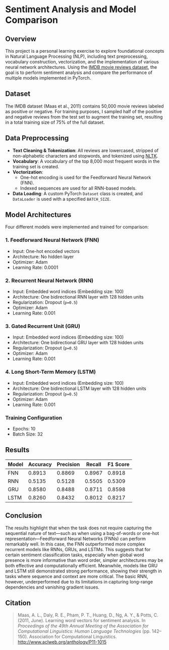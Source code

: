 # Sentiment Analysis and Model Comparison

## Overview

This project is a personal learning exercise to explore foundational concepts in Natural Language Processing (NLP), including text preprocessing, vocabulary construction, vectorization, and the implementation of various neural network architectures. Using the [IMDB movie reviews dataset](https://ai.stanford.edu/~amaas/data/sentiment/aclImdb_v1.tar.gz), the goal is to perform sentiment analysis and compare the performance of multiple models implemented in PyTorch.

## Dataset

The IMDB dataset (Maas et al., 2011) contains 50,000 movie reviews labeled as positive or negative. For training purposes, I sampled half of the positive and negative reviews from the test set to augment the training set, resulting in a total training size of 75% of the full dataset.

## Data Preprocessing

- **Text Cleaning & Tokenization**: All reviews are lowercased, stripped of non-alphabetic characters and stopwords, and tokenized using [NLTK](https://www.nltk.org/).
- **Vocabulary**: A vocabulary of the top 8,000 most frequent words in the training set is created.
- **Vectorization**:
  - One-hot encoding is used for the Feedforward Neural Network (FNN).
  - Indexed sequences are used for all RNN-based models.
- **Data Loading**: A custom PyTorch `Dataset` class is created, and `DataLoader` is used with a specified `BATCH_SIZE`.

## Model Architectures

Four different models were implemented and trained for comparison:

### 1. Feedforward Neural Network (FNN)

- Input: One-hot encoded vectors
- Architecture: No hidden layer
- Optimizer: Adam
- Learning Rate: 0.0001

### 2. Recurrent Neural Network (RNN)

- Input: Embedded word indices (Embedding size: 100)
- Architecture: One bidirectional RNN layer with 128 hidden units
- Regularization: Dropout (`p=0.5`)
- Optimizer: Adam
- Learning Rate: 0.001

### 3. Gated Recurrent Unit (GRU)

- Input: Embedded word indices (Embedding size: 100)
- Architecture: One bidirectional GRU layer with 128 hidden units
- Regularization: Dropout (`p=0.5`)
- Optimizer: Adam
- Learning Rate: 0.001

### 4. Long Short-Term Memory (LSTM)

- Input: Embedded word indices (Embedding size: 100)
- Architecture: One bidirectional LSTM layer with 128 hidden units
- Regularization: Dropout (`p=0.5`)
- Optimizer: Adam
- Learning Rate: 0.001

### Training Configuration

- Epochs: 10
- Batch Size: 32

## Results

| Model | Accuracy | Precision | Recall | F1 Score |
| ----- | -------- | --------- | ------ | -------- |
| FNN   | 0.8913   | 0.8869    | 0.8967 | 0.8918   |
| RNN   | 0.5135   | 0.5128    | 0.5505 | 0.5309   |
| GRU   | 0.8580   | 0.8488    | 0.8711 | 0.8598   |
| LSTM  | 0.8260   | 0.8432    | 0.8012 | 0.8217   |

## Conclusion

The results highlight that when the task does not require capturing the sequential nature of text—such as when using a bag-of-words or one-hot representation—Feedforward Neural Networks (FNNs) can perform remarkably well. In this case, the FNN outperformed more complex recurrent models like RNNs, GRUs, and LSTMs. This suggests that for certain sentiment classification tasks, especially when global word presence is more informative than word order, simpler architectures may be both effective and computationally efficient. Meanwhile, models like GRU and LSTM still demonstrated strong performance, showing their strength in tasks where sequence and context are more critical. The basic RNN, however, underperformed due to its limitations in capturing long-range dependencies and vanishing gradient issues.

## Citation

> Maas, A. L., Daly, R. E., Pham, P. T., Huang, D., Ng, A. Y., & Potts, C. (2011, June). Learning word vectors for sentiment analysis. In _Proceedings of the 49th Annual Meeting of the Association for Computational Linguistics: Human Language Technologies_ (pp. 142–150). Association for Computational Linguistics. http://www.aclweb.org/anthology/P11-1015
